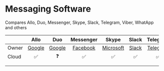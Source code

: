 # Messaging Software
Compares Allo, Duo, Messenger, Skype, Slack, Telegram, Viber, WhatApp and others

|       	|             Allo             	|              Duo             	|             Messenger            	|                Skype               	|            Slack           	|             Telegram             	| Viber 	|             WhatsApp             	|
|-------	|:----------------------------:	|:----------------------------:	|:--------------------------------:	|:----------------------------------:	|:--------------------------:	|:--------------------------------:	|:-----:	|:--------------------------------:	|
| Owner 	| [Google](https://google.com) 	| [Google](https://google.com) 	| [Facebook](https://facebook.com) 	| [Microsoft](https://microsoft.com) 	| [Slack](https://slack.com) 	| [Telegram](https://telegram.org) 	| Viber 	| [Facebook](https://facebook.com) 	|
| Cloud 	|               ✅              	|               ❓              	|                 ✅                	|                  ✅                 	|              ✅             	|                 ✅                	|   ❓   	|                 ❌                	|
|       	|                              	|                              	|                                  	|                                    	|                            	|                                  	|       	|                                  	|
|       	|                              	|                              	|                                  	|                                    	|                            	|                                  	|       	|                                  	|
